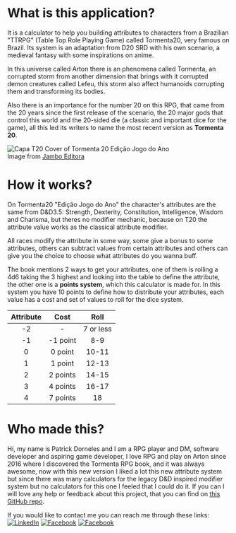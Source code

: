 # What is this application?

It is a calculator to help you building attributes to characters from
a Brazilian &quot;TTRPG&quot; (Table Top Role Playing Game)
called Tormenta20, very famous on Brazil.
Its system is an adaptation from D20 SRD with his 
own scenario, a medieval fantasy with some inspirations
on anime.

In this universe called Arton there is an phenomena called 
Tormenta, an corrupted storm from another dimension that brings 
with it corrupted demon creatures called Lefeu, this storm
also affect humanoids corrupting them and transforming its 
bodies.

Also there is an importance for the number 20 on this RPG, that
came from the 20 years since the first release of the scenario,
the 20 major gods that control this world and the 20-sided 
die (a classic and important dice for the game), all this led 
its writers to name the most recent version as **Tormenta 20**.

![Capa T20](./assets/t20-basico-jogo-do-ano-removebg-preview.png)
Cover of Tormenta 20 Edição Jogo do Ano  
Image from [Jambo Editora](https://jamboeditora.com.br/produto/tormenta20-edicao-jogo-do-ano/)

# How it works?

On Tormenta20 &quot;Edição Jogo do Ano&quot; the character&apos;s
attributes are the same from D&D3.5: Strength, Dexterity, Constitution,
Intelligence, Wisdom and Charisma, but theres no modifier mechanic, 
because on T20 the attribute value works as the classical 
attribute modifier.

All races modify the attribute in some way, some give a bonus to some attributes,
others can subtract values from certain attributes and others can give you
the choice to choose what attributes do you wanna buff.

The book mentions 2 ways to get your attributes, one of them is
rolling a 4d6 taking the 3 highest and looking into the table to
define the attribute, the other one is a **points system**,
which this calculator is made for. In this system you have 10
points to define how to distribute your attributes, each value
has a cost and set of values to roll for the dice system.

| Attribute | Cost | Roll |
|:---:|:---:|:---:|
| -2 | - | 7 or less |
| -1 | -1 point | 8-9 |
| 0 | 0 point | 10-11 |
| 1 | 1 point | 12-13 |
| 2 | 2 points | 14-15 |
| 3 | 4 points | 16-17 |
| 4 | 7 points | 18 |

# Who made this?
Hi, my name is Patrick Dorneles and I am a RPG player and DM, software developer and aspiring
game developer, I love RPG and play on Arton since 2016 where I discovered the Tormenta RPG
book, and it was always awesome, now with this new version I liked a lot this new attribute
system but since there was many calculators for the legacy D&D inspired modifier system but
no calculators for this one I feeled that I could do it. If you can I will love any help or
feedback about this project, that you can find on [this GitHub repo](https://github.com/PatrickDorneles/T20AttributeCalculator).

If you would like to contact me you can reach me through these links:  
[![LinkedIn](https://img.shields.io/badge/-Linkedin-1467C3?style=for-the-badge&logo=Linkedin&logoColor=white)](https://www.linkedin.com/public-profile/in/patrick-dorneles-922632162/)
[![Facebook](https://img.shields.io/badge/-Facebook-1876F3?style=for-the-badge&logo=Facebook&logoColor=white)](https://www.facebook.com/people/Patrick-Dorneles/100072043064054/)
[![Facebook](https://img.shields.io/badge/-GitHub-333333?style=for-the-badge&logo=GitHub&logoColor=white)](https://github.com/PatrickDorneles)